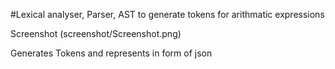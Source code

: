 #Lexical analyser, Parser, AST to generate tokens for arithmatic expressions

Screenshot
(screenshot/Screenshot.png)

Generates Tokens and represents in form of json
